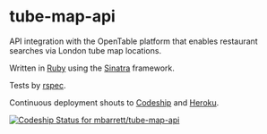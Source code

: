 tube-map-api
===========

API integration with the OpenTable platform that enables restaurant searches via London tube map locations.

Written in <a href="https://www.ruby-lang.org/">Ruby</a> using the <a href="http://www.sinatrarb.com/">Sinatra</a> framework.

Tests by <a href="https://rubygems.org/gems/rspec">rspec</a>.

Continuous deployment shouts to <a href="https://codeship.io/">Codeship<a/> and <a href="https://www.heroku.com/">Heroku</a>.

[ ![Codeship Status for mbarrett/tube-map-api](https://www.codeship.io/projects/7aaef840-2212-0132-f91c-1607115c7bcb/status)](https://www.codeship.io/projects/36416)